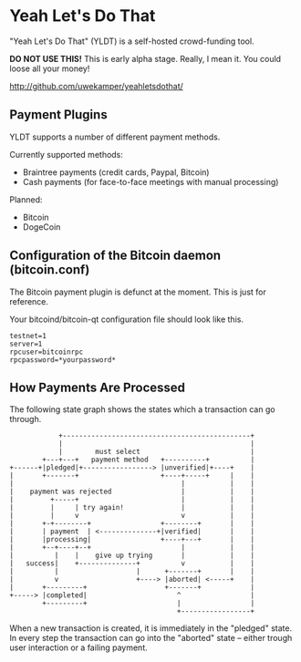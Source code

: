 Yeah Let's Do That
==================

"Yeah Let's Do That" (YLDT) is a self-hosted crowd-funding tool.

**DO NOT USE THIS!** This is early alpha stage. Really, I mean it.
You could loose all your money!

http://github.com/uwekamper/yeahletsdothat/

Payment Plugins
---------------

YLDT supports a number of different payment methods.

Currently supported methods:
* Braintree payments (credit cards, Paypal, Bitcoin)
* Cash payments (for face-to-face meetings with manual processing)

Planned:
* Bitcoin
* DogeCoin

Configuration of the Bitcoin daemon (bitcoin.conf)
--------------------------------------------------

The Bitcoin payment plugin is defunct at the moment. This is just for reference.

Your bitcoind/bitcoin-qt configuration file should look like this.

    testnet=1
    server=1
    rpcuser=bitcoinrpc
    rpcpassword=*yourpassword*

How Payments Are Processed
--------------------------

The following state graph shows the states which a transaction can go through.


                +----------------------------------------------+
                |                                              |
                |        must select                           |
            +---+---+   payment method   +----------+          |
    +------+|pledged|+-----------------> |unverified|+----+    |
    |       +-------+                    +----+-----+     |    |
    |                                         |           |    |
    |    payment was rejected                 |           |    |
    |         +-----+                         |           |    |
    |         |     | try again!              |           |    |
    |         |     v                         v           |    |
    |       +-+--------+                 +--------+       |    |
    |       | payment  | <--------------+|verified|       |    |
    |       |processing|                 +----+---+       |    |
    |       +--+----+--+                      |           |    |
    |          |    |    give up trying       |           |    |
    |   success|    +--------------+          v           |    |
    |          |                   |      +-------+       |    |
    |          v                   +----> |aborted| <-----+    |
    |       +---------+                   +-------+            |
    +-----> |completed|                      ^                 |
            +---------+                      |                 |
                                             +-----------------+

When a new transaction is created, it is immediately in the "pledged" state.
In every step the transaction can go into the "aborted" state – either trough
user interaction or a failing payment.



